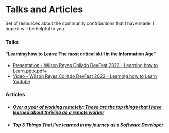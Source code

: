 # Talks and Articles

Set of resources about the community contributions that I have made. I hope it will be helpful to you.

### Talks
#### "Learning how to Learn: The most critical skill in the Information Age"
- [Presentation - Wilson Reyes Collado DevFest 2022 - Learning how to Learn.pptx.pdf](https://github.com/wilsonrc/Talks/files/9795085/Wilson.Reyes.Collado.DevFest.2022.-.Learning.how.to.Learn.pptx.pdf)+
- [Video - Wilson Reyes Collado DevFest 2022 - Learning how to Learn Youtube](https://youtu.be/Kvz-xfrj8eM)

### Articles
- ##### [Over a year of working remotely; These are the top things that I have learned about thriving as a remote worker](https://dev.to/wilsonrc/over-a-year-of-working-remotely-these-are-the-top-things-that-i-have-learned-about-thriving-as-a-remote-worker-1a76)
- ##### [Top 3 Things That I've learned in my journey as a Software Developer](https://dev.to/wilsonrc/top-3-things-that-ive-learned-in-my-journey-as-a-software-developer-14g3)


